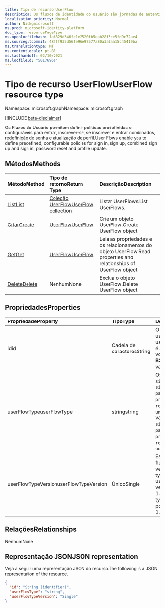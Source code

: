 ```yaml
---
title: Tipo de recurso UserFlow
description: Os fluxos de identidade do usuário são jornadas de autenticação internas
localization_priority: Normal
author: Nickgmicrosoft
ms.prod: microsoft-identity-platform
doc_type: resourcePageType
ms.openlocfilehash: fa6829d346fc1e2520fb5eab28f5ce5fd9c72ae4
ms.sourcegitcommit: 48fff935d56fe96e97577a80a3a0aa15c45419ba
ms.translationtype: MT
ms.contentlocale: pt-BR
ms.lasthandoff: 02/10/2021
ms.locfileid: "50176966"
---
```

# <a name="userflow-resource-type"></a><span data-ttu-id="3bfec-103">Tipo de recurso UserFlow</span><span class="sxs-lookup"><span data-stu-id="3bfec-103">UserFlow resource type</span></span>

<span data-ttu-id="3bfec-104">Namespace: microsoft.graph</span><span class="sxs-lookup"><span data-stu-id="3bfec-104">Namespace: microsoft.graph</span></span>

[!INCLUDE [beta-disclaimer](../../includes/beta-disclaimer.md)]

<span data-ttu-id="3bfec-105">Os Fluxos de Usuário permitem definir políticas predefinidas e configuráveis para entrar, inscrever-se, se inscrever e entrar combinados, redefinição de senha e atualização de perfil.</span><span class="sxs-lookup"><span data-stu-id="3bfec-105">User Flows enable you to define predefined, configurable policies for sign in, sign up, combined sign up and sign in, password reset and profile update.</span></span>

## <a name="methods"></a><span data-ttu-id="3bfec-106">Métodos</span><span class="sxs-lookup"><span data-stu-id="3bfec-106">Methods</span></span>

| <span data-ttu-id="3bfec-107">Método</span><span class="sxs-lookup"><span data-stu-id="3bfec-107">Method</span></span>       | <span data-ttu-id="3bfec-108">Tipo de retorno</span><span class="sxs-lookup"><span data-stu-id="3bfec-108">Return Type</span></span> | <span data-ttu-id="3bfec-109">Descrição</span><span class="sxs-lookup"><span data-stu-id="3bfec-109">Description</span></span> |
|:-------------|:------------|:------------|
| [<span data-ttu-id="3bfec-110">List</span><span class="sxs-lookup"><span data-stu-id="3bfec-110">List</span></span>](../api/identityuserflow-list.md) | <span data-ttu-id="3bfec-111">[Coleção UserFlow](identityuserflow.md)</span><span class="sxs-lookup"><span data-stu-id="3bfec-111">[UserFlow](identityuserflow.md) collection</span></span> | <span data-ttu-id="3bfec-112">Listar UserFlows.</span><span class="sxs-lookup"><span data-stu-id="3bfec-112">List UserFlows.</span></span> |
| [<span data-ttu-id="3bfec-113">Criar</span><span class="sxs-lookup"><span data-stu-id="3bfec-113">Create</span></span>](../api/identityuserflow-post-userflows.md) | [<span data-ttu-id="3bfec-114">UserFlow</span><span class="sxs-lookup"><span data-stu-id="3bfec-114">UserFlow</span></span>](identityuserflow.md) | <span data-ttu-id="3bfec-115">Crie um objeto UserFlow.</span><span class="sxs-lookup"><span data-stu-id="3bfec-115">Create UserFlow object.</span></span> |
| [<span data-ttu-id="3bfec-116">Get</span><span class="sxs-lookup"><span data-stu-id="3bfec-116">Get</span></span>](../api/identityuserflow-get.md) | [<span data-ttu-id="3bfec-117">UserFlow</span><span class="sxs-lookup"><span data-stu-id="3bfec-117">UserFlow</span></span>](identityuserflow.md) | <span data-ttu-id="3bfec-118">Leia as propriedades e os relacionamentos do objeto UserFlow.</span><span class="sxs-lookup"><span data-stu-id="3bfec-118">Read properties and relationships of UserFlow object.</span></span> |
| [<span data-ttu-id="3bfec-119">Delete</span><span class="sxs-lookup"><span data-stu-id="3bfec-119">Delete</span></span>](../api/identityuserflow-delete.md) | <span data-ttu-id="3bfec-120">Nenhum</span><span class="sxs-lookup"><span data-stu-id="3bfec-120">None</span></span> | <span data-ttu-id="3bfec-121">Exclua o objeto UserFlow.</span><span class="sxs-lookup"><span data-stu-id="3bfec-121">Delete UserFlow object.</span></span> |

## <a name="properties"></a><span data-ttu-id="3bfec-122">Propriedades</span><span class="sxs-lookup"><span data-stu-id="3bfec-122">Properties</span></span>

| <span data-ttu-id="3bfec-123">Propriedade</span><span class="sxs-lookup"><span data-stu-id="3bfec-123">Property</span></span>     | <span data-ttu-id="3bfec-124">Tipo</span><span class="sxs-lookup"><span data-stu-id="3bfec-124">Type</span></span>        | <span data-ttu-id="3bfec-125">Descrição</span><span class="sxs-lookup"><span data-stu-id="3bfec-125">Description</span></span> |
|:-------------|:------------|:------------|
|<span data-ttu-id="3bfec-126">id</span><span class="sxs-lookup"><span data-stu-id="3bfec-126">id</span></span>|<span data-ttu-id="3bfec-127">Cadeia de caracteres</span><span class="sxs-lookup"><span data-stu-id="3bfec-127">String</span></span>| <span data-ttu-id="3bfec-128">O identificador do fluxo do usuário.</span><span class="sxs-lookup"><span data-stu-id="3bfec-128">The identifier of the user flow.</span></span> <span data-ttu-id="3bfec-129">O prefixo **B2C_1_** é adicionado ao valor que você fornece.</span><span class="sxs-lookup"><span data-stu-id="3bfec-129">The prefix of **B2C_1_** is added to the value that you provide.</span></span>|
|<span data-ttu-id="3bfec-130">userFlowType</span><span class="sxs-lookup"><span data-stu-id="3bfec-130">userFlowType</span></span>|<span data-ttu-id="3bfec-131">string</span><span class="sxs-lookup"><span data-stu-id="3bfec-131">string</span></span>| <span data-ttu-id="3bfec-132">Os valores possíveis são: `signUp`, `signIn`, `signUpOrSignIn`, `passwordReset`, `profileUpdate`, `resourceOwner`, `unknownFutureValue`.</span><span class="sxs-lookup"><span data-stu-id="3bfec-132">Possible values are: `signUp`, `signIn`, `signUpOrSignIn`, `passwordReset`, `profileUpdate`, `resourceOwner`, `unknownFutureValue`.</span></span>|
|<span data-ttu-id="3bfec-133">userFlowTypeVersion</span><span class="sxs-lookup"><span data-stu-id="3bfec-133">userFlowTypeVersion</span></span>|<span data-ttu-id="3bfec-134">Único</span><span class="sxs-lookup"><span data-stu-id="3bfec-134">Single</span></span>| <span data-ttu-id="3bfec-135">Esta é a versão do tipo de fluxo do usuário.</span><span class="sxs-lookup"><span data-stu-id="3bfec-135">This is the version of the user flow type.</span></span> <span data-ttu-id="3bfec-136">Cada tipo de fluxo de usuário pode ter diferentes versões possíveis, como 1, 1.1 ou 2.</span><span class="sxs-lookup"><span data-stu-id="3bfec-136">Each user flow type can have different possible versions such as 1, 1.1 or 2.</span></span>  |

## <a name="relationships"></a><span data-ttu-id="3bfec-137">Relações</span><span class="sxs-lookup"><span data-stu-id="3bfec-137">Relationships</span></span>

<span data-ttu-id="3bfec-138">Nenhum</span><span class="sxs-lookup"><span data-stu-id="3bfec-138">None</span></span>

## <a name="json-representation"></a><span data-ttu-id="3bfec-139">Representação JSON</span><span class="sxs-lookup"><span data-stu-id="3bfec-139">JSON representation</span></span>

<span data-ttu-id="3bfec-140">Veja a seguir uma representação JSON do recurso.</span><span class="sxs-lookup"><span data-stu-id="3bfec-140">The following is a JSON representation of the resource.</span></span>

<!-- {
  "blockType": "resource",
  "optionalProperties": [

  ],
  "@odata.type": "microsoft.graph.UserFlow",
  "keyProperty": "id"
}-->

```json
{
  "id": "String (identifier)",
  "userFlowType": "string",
  "userFlowTypeVersion": "Single"
}
```

<!-- uuid: 16cd6b66-4b1a-43a1-adaf-3a886856ed98
2019-02-04 14:57:30 UTC -->
<!-- {
  "type": "#page.annotation",
  "description": "UserFlow resource",
  "keywords": "",
  "section": "documentation",
  "tocPath": ""
}-->


